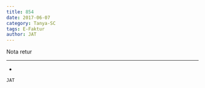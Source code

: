 ```yaml
---
title: 854
date: 2017-06-07
category: Tanya-SC
tags: E-Faktur
author: JAT
---
```


Nota retur

---

-

`JAT`
